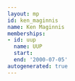 ```yaml
---
layout: mp
id: ken_maginnis
name: Ken Maginnis
memberships:
- id: uup
  name: UUP
  start: 
  end: '2000-07-05'
autogenerated: true
---
```

